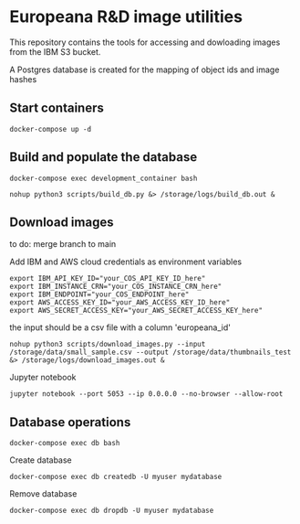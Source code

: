 # Europeana R&D image utilities

This repository contains the tools for accessing and dowloading images from the IBM S3 bucket. 

A Postgres database is created for the mapping of object ids and image hashes


## Start containers

```shell
docker-compose up -d
```

## Build and populate the database

```shell
docker-compose exec development_container bash
```

```shell
nohup python3 scripts/build_db.py &> /storage/logs/build_db.out &
```
## Download images


to do: merge branch to main

Add IBM and AWS cloud credentials as environment variables

```shell
export IBM_API_KEY_ID="your_COS_API_KEY_ID_here"
export IBM_INSTANCE_CRN="your_COS_INSTANCE_CRN_here"
export IBM_ENDPOINT="your_COS_ENDPOINT_here"
export AWS_ACCESS_KEY_ID="your_AWS_ACCESS_KEY_ID_here"
export AWS_SECRET_ACCESS_KEY="your_AWS_SECRET_ACCESS_KEY_here"
```


the input should be a csv file with a column 'europeana_id'

```shell
nohup python3 scripts/download_images.py --input /storage/data/small_sample.csv --output /storage/data/thumbnails_test &> /storage/logs/download_images.out &
```

Jupyter notebook 

```shell
jupyter notebook --port 5053 --ip 0.0.0.0 --no-browser --allow-root
```


## Database operations

```shell
docker-compose exec db bash
```

Create database

```shell
docker-compose exec db createdb -U myuser mydatabase
```
Remove database

```shell
docker-compose exec db dropdb -U myuser mydatabase
```

